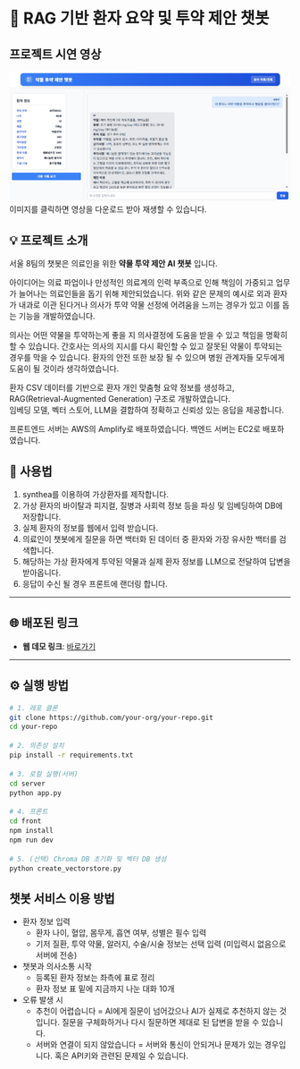 # 🏥 RAG 기반 환자 요약 및 투약 제안 챗봇

## 프로젝트 시연 영상

[![MedAIcine.mp4](https://github.com/joo9906/AI_self/blob/main/MediAIcine.png)](https://github.com/joo9906/AI_self/blob/main/MedAIcine.mp4)
이미지를 클릭하면 영상을 다운로드 받아 재생할 수 있습니다.

## 💡 프로젝트 소개

서울 8팀의 챗봇은 의료인을 위한 **약물 투약 제안 AI 챗봇** 입니다.

아이디어는 의료 파업이나 만성적인 의료계의 인력 부족으로 인해 책임이 가중되고 업무가 늘어나는 의료인들을 돕기 위해 제안되었습니다.
위와 같은 문제의 예시로 외과 환자가 내과로 이관 된다거나 의사가 투약 약물 선정에 어려움을 느끼는 경우가 있고 이를 돕는 기능을 개발하였습니다.

의사는 어떤 약물을 투약하는게 좋을 지 의사결정에 도움을 받을 수 있고 책임을 명확히 할 수 있습니다.
간호사는 의사의 지시를 다시 확인할 수 있고 잘못된 약물이 투약되는 경우를 막을 수 있습니다.
환자의 안전 또한 보장 될 수 있으며 병원 관계자들 모두에게 도움이 될 것이라 생각하였습니다.

환자 CSV 데이터를 기반으로 환자 개인 맞춤형 요약 정보를 생성하고, RAG(Retrieval-Augmented Generation) 구조로 개발하였습니다.  
임베딩 모델, 벡터 스토어, LLM을 결합하여 정확하고 신뢰성 있는 응답을 제공합니다.

프론트엔드 서버는 AWS의 Amplify로 배포하였습니다.
백엔드 서버는 EC2로 배포하였습니다.

## 🚀 사용법

1. synthea를 이용하여 가상환자를 제작합니다.
2. 가상 환자의 바이탈과 피지컬, 질병과 사회력 정보 등을 파싱 및 임베딩하여 DB에 저장합니다.
3. 실제 환자의 정보를 웹에서 입력 받습니다.
4. 의료인이 챗봇에게 질문을 하면 백터화 된 데이터 중 환자와 가장 유사한 백터를 검색합니다.
5. 해당하는 가상 환자에게 투약된 약물과 실제 환자 정보를 LLM으로 전달하여 답변을 받아옵니다.
6. 응답이 수신 될 경우 프론트에 랜더링 합니다.

---

## 🌐 배포된 링크

- **웹 데모 링크**: [바로가기](https://main.d2pi120e4ybq0g.amplifyapp.com)

---

## ⚙️ 실행 방법

```bash
# 1. 레포 클론
git clone https://github.com/your-org/your-repo.git
cd your-repo

# 2. 의존성 설치
pip install -r requirements.txt

# 3. 로컬 실행(서버)
cd server
python app.py

# 4. 프론트
cd front
npm install
npm run dev

# 5. (선택) Chroma DB 초기화 및 벡터 DB 생성
python create_vectorstore.py

```

## 챗봇 서비스 이용 방법

- 환자 정보 입력
  - 환자 나이, 혈압, 몸무게, 흡연 여부, 성별은 필수 입력
  - 기저 질환, 투약 약물, 알러지, 수술/시술 정보는 선택 입력 (미입력시 없음으로 서버에 전송)
- 챗봇과 의사소통 시작
  - 등록된 환자 정보는 좌측에 표로 정리
  - 환자 정보 표 밑에 지금까지 나눈 대화 10개
- 오류 발생 시
  - 추천이 어렵습니다 = AI에게 질문이 넘어갔으나 AI가 실제로 추천하지 않는 것입니다. 질문을 구체화하거나 다시 질문하면 제대로 된 답변을 받을 수 있습니다.
  - 서버와 연결이 되지 않았습니다 = 서버와 통신이 안되거나 문제가 있는 경우입니다. 혹은 API키와 관련된 문제일 수 있습니다.
